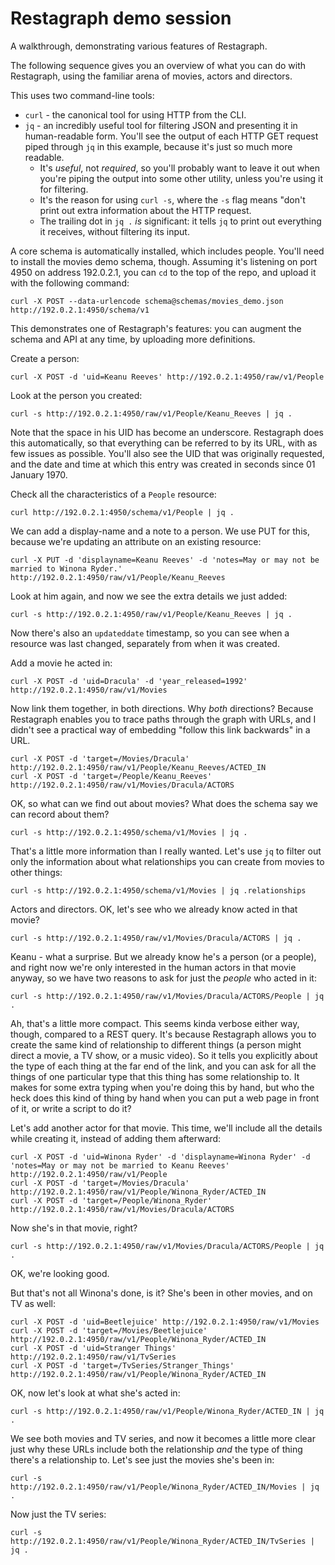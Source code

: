 # Restagraph demo session

A walkthrough, demonstrating various features of Restagraph.

The following sequence gives you an overview of what you can do with Restagraph, using the familiar arena of movies, actors and directors.

This uses two command-line tools:

- `curl` - the canonical tool for using HTTP from the CLI.
- `jq` - an incredibly useful tool for filtering JSON and presenting it in human-readable form. You'll see the output of each HTTP GET request piped through `jq` in this example, because it's just so much more readable.
    - It's _useful_, not _required_, so you'll probably want to leave it out when you're piping the output into some other utility, unless you're using it for filtering.
    - It's the reason for using `curl -s`, where the `-s` flag means "don't print out extra information about the HTTP request.
    - The trailing dot in `jq .` _is_ significant: it tells `jq` to print out everything it receives, without filtering its input.

A core schema is automatically installed, which includes people. You'll need to install the movies demo schema, though. Assuming it's listening on port 4950 on address 192.0.2.1, you can `cd` to the top of the repo, and upload it with the following command:

    curl -X POST --data-urlencode schema@schemas/movies_demo.json http://192.0.2.1:4950/schema/v1

This demonstrates one of Restagraph's features: you can augment the schema and API at any time, by uploading more definitions.

Create a person:

    curl -X POST -d 'uid=Keanu Reeves' http://192.0.2.1:4950/raw/v1/People

Look at the person you created:

    curl -s http://192.0.2.1:4950/raw/v1/People/Keanu_Reeves | jq .

Note that the space in his UID has become an underscore. Restagraph does this automatically, so that everything can be referred to by its URL, with as few issues as possible. You'll also see the UID that was originally requested, and the date and time at which this entry was created in seconds since 01 January 1970.

Check all the characteristics of a `People` resource:

    curl http://192.0.2.1:4950/schema/v1/People | jq .

We can add a display-name and a note to a person. We use PUT for this, because we're updating an attribute on an existing resource:

    curl -X PUT -d 'displayname=Keanu Reeves' -d 'notes=May or may not be married to Winona Ryder.' http://192.0.2.1:4950/raw/v1/People/Keanu_Reeves

Look at him again, and now we see the extra details we just added:

    curl -s http://192.0.2.1:4950/raw/v1/People/Keanu_Reeves | jq .

Now there's also an `updateddate` timestamp, so you can see when a resource was last changed, separately from when it was created.

Add a movie he acted in:

    curl -X POST -d 'uid=Dracula' -d 'year_released=1992' http://192.0.2.1:4950/raw/v1/Movies

Now link them together, in both directions. Why _both_ directions? Because Restagraph enables you to trace paths through the graph with URLs, and I didn't see a practical way of embedding "follow this link backwards" in a URL.

    curl -X POST -d 'target=/Movies/Dracula' http://192.0.2.1:4950/raw/v1/People/Keanu_Reeves/ACTED_IN
    curl -X POST -d 'target=/People/Keanu_Reeves' http://192.0.2.1:4950/raw/v1/Movies/Dracula/ACTORS

OK, so what can we find out about movies? What does the schema say we can record about them?

    curl -s http://192.0.2.1:4950/schema/v1/Movies | jq .

That's a little more information than I really wanted. Let's use `jq` to filter out only the information about what relationships you can create from movies to other things:

    curl -s http://192.0.2.1:4950/schema/v1/Movies | jq .relationships

Actors and directors. OK, let's see who we already know acted in that movie?

    curl -s http://192.0.2.1:4950/raw/v1/Movies/Dracula/ACTORS | jq .

Keanu - what a surprise. But we already know he's a person (or a people), and right now we're only interested in the human actors in that movie anyway, so we have two reasons to ask for just the _people_ who acted in it:

    curl -s http://192.0.2.1:4950/raw/v1/Movies/Dracula/ACTORS/People | jq .

Ah, that's a little more compact. This seems kinda verbose either way, though, compared to a REST query. It's because Restagraph allows you to create the same kind of relationship to different things (a person might direct a movie, a TV show, or a music video). So it tells you explicitly about the type of each thing at the far end of the link, and you can ask for all the things of one particular type that this thing has some relationship to. It makes for some extra typing when you're doing this by hand, but who the heck does this kind of thing by hand when you can put a web page in front of it, or write a script to do it?

Let's add another actor for that movie. This time, we'll include all the details while creating it, instead of adding them afterward:

    curl -X POST -d 'uid=Winona Ryder' -d 'displayname=Winona Ryder' -d 'notes=May or may not be married to Keanu Reeves' http://192.0.2.1:4950/raw/v1/People
    curl -X POST -d 'target=/Movies/Dracula' http://192.0.2.1:4950/raw/v1/People/Winona_Ryder/ACTED_IN
    curl -X POST -d 'target=/People/Winona_Ryder' http://192.0.2.1:4950/raw/v1/Movies/Dracula/ACTORS

Now she's in that movie, right?

    curl -s http://192.0.2.1:4950/raw/v1/Movies/Dracula/ACTORS/People | jq .

OK, we're looking good.

But that's not all Winona's done, is it? She's been in other movies, and on TV as well:

    curl -X POST -d 'uid=Beetlejuice' http://192.0.2.1:4950/raw/v1/Movies
    curl -X POST -d 'target=/Movies/Beetlejuice' http://192.0.2.1:4950/raw/v1/People/Winona_Ryder/ACTED_IN
    curl -X POST -d 'uid=Stranger Things' http://192.0.2.1:4950/raw/v1/TvSeries
    curl -X POST -d 'target=/TvSeries/Stranger_Things' http://192.0.2.1:4950/raw/v1/People/Winona_Ryder/ACTED_IN

OK, now let's look at what she's acted in:

    curl -s http://192.0.2.1:4950/raw/v1/People/Winona_Ryder/ACTED_IN | jq .

We see both movies and TV series, and now it becomes a little more clear just why these URLs include both the relationship _and_ the type of thing there's a relationship to. Let's see just the movies she's been in:

    curl -s http://192.0.2.1:4950/raw/v1/People/Winona_Ryder/ACTED_IN/Movies | jq .

Now just the TV series:

    curl -s http://192.0.2.1:4950/raw/v1/People/Winona_Ryder/ACTED_IN/TvSeries | jq .
